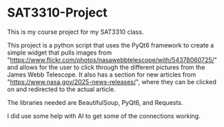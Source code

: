 # SAT3310-Project
This is my course project for my SAT3310 class. 

This project is a python script that uses the PyQt6 framework to create a simple widget that pulls images from "https://www.flickr.com/photos/nasawebbtelescope/with/54378060725/" and allows for the user to click through the different pictures from the James Webb Telescope. It also has a section for new articles from "https://www.nasa.gov/2025-news-releases/", where they can be clicked on and redirected to the actual article. 

The libraries needed are BeautifulSoup, PyQt6, and Requests. 

I did use some help with AI to get some of the connections working. 
